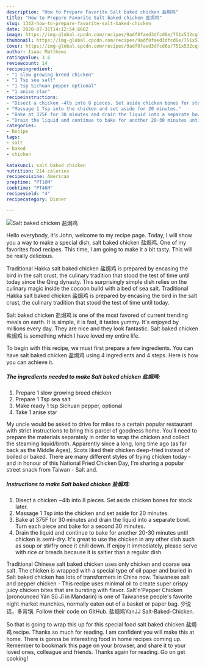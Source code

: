 ```yaml
---
description: "How to Prepare Favorite Salt baked chicken 盐焗鸡"
title: "How to Prepare Favorite Salt baked chicken 盐焗鸡"
slug: 1342-how-to-prepare-favorite-salt-baked-chicken
date: 2020-07-31T14:12:54.666Z
image: https://img-global.cpcdn.com/recipes/9adf0faed3dfcd6e/751x532cq70/salt-baked-chicken-盐焗鸡-recipe-main-photo.jpg
thumbnail: https://img-global.cpcdn.com/recipes/9adf0faed3dfcd6e/751x532cq70/salt-baked-chicken-盐焗鸡-recipe-main-photo.jpg
cover: https://img-global.cpcdn.com/recipes/9adf0faed3dfcd6e/751x532cq70/salt-baked-chicken-盐焗鸡-recipe-main-photo.jpg
author: Isaac Matthews
ratingvalue: 3.6
reviewcount: 14
recipeingredient:
- "1 slow growing breed chicken"
- "1 Tsp sea salt"
- "1 tsp Sichuan pepper optional"
- "1 anise star"
recipeinstructions:
- "Disect a chicken ~4lb into 8 pieces. Set aside chicken bones for stock later."
- "Massage 1 Tsp into the chicken and set aside for 20 minutes."
- "Bake at 375F for 30 minutes and drain the liquid into a separate bowl. Turn each piece and bake for a second 30 minutes."
- "Drain the liquid and continue to bake for another 20-30 minutes until chicken is semi-dry. It&#39;s great to use the chicken in any other dish such as soup or stirfry once it chill down. If enjoy it immediately, please serve with rice or breads because it is saltier than a regular dish."
categories:
- Recipe
tags:
- salt
- baked
- chicken

katakunci: salt baked chicken 
nutrition: 214 calories
recipecuisine: American
preptime: "PT10M"
cooktime: "PT46M"
recipeyield: "4"
recipecategory: Dinner

---
```



![Salt baked chicken 盐焗鸡](https://img-global.cpcdn.com/recipes/9adf0faed3dfcd6e/751x532cq70/salt-baked-chicken-盐焗鸡-recipe-main-photo.jpg)

Hello everybody, it's John, welcome to my recipe page. Today, I will show you a way to make a special dish, salt baked chicken 盐焗鸡. One of my favorites food recipes. This time, I am going to make it a bit tasty. This will be really delicious.

Traditional Hakka salt baked chicken 盐焗鸡 is prepared by encasing the bird in the salt crust, the culinary tradition that stood the test of time until today since the Qing dynasty. This surprisingly simple dish relies on the culinary magic inside the cocoon build with a bed of sea salt. Traditional Hakka salt baked chicken 盐焗鸡 is prepared by encasing the bird in the salt crust, the culinary tradition that stood the test of time until today.

Salt baked chicken 盐焗鸡 is one of the most favored of current trending meals on earth. It is simple, it is fast, it tastes yummy. It's enjoyed by millions every day. They are nice and they look fantastic. Salt baked chicken 盐焗鸡 is something which I have loved my entire life.


To begin with this recipe, we must first prepare a few ingredients. You can have salt baked chicken 盐焗鸡 using 4 ingredients and 4 steps. Here is how you can achieve it.

<!--inarticleads1-->

##### The ingredients needed to make Salt baked chicken 盐焗鸡:

1. Prepare 1 slow growing breed chicken
1. Prepare 1 Tsp sea salt
1. Make ready 1 tsp Sichuan pepper, optional
1. Take 1 anise star


My uncle would be asked to drive for miles to a certain popular restaurant with strict instructions to bring this parcel of goodness home. You&#39;ll need to prepare the materials separately in order to wrap the chicken and collect the steaming liquid/broth. Apparently since a long, long time ago (as far back as the Middle Ages), Scots liked their chicken deep-fried instead of boiled or baked. There are many different styles of frying chicken today - and in honour of this National Fried Chicken Day, I&#39;m sharing a popular street snack from Taiwan - Salt and. 

<!--inarticleads2-->

##### Instructions to make Salt baked chicken 盐焗鸡:

1. Disect a chicken ~4lb into 8 pieces. Set aside chicken bones for stock later.
1. Massage 1 Tsp into the chicken and set aside for 20 minutes.
1. Bake at 375F for 30 minutes and drain the liquid into a separate bowl. Turn each piece and bake for a second 30 minutes.
1. Drain the liquid and continue to bake for another 20-30 minutes until chicken is semi-dry. It&#39;s great to use the chicken in any other dish such as soup or stirfry once it chill down. If enjoy it immediately, please serve with rice or breads because it is saltier than a regular dish.


Traditional Chinese salt baked chicken uses only chicken and coarse sea salt. The chicken is wrapped with a special type of oil paper and buried in Salt baked chicken has lots of transformers in China now. Taiwanese salt and pepper chicken - This recipe uses minimal oil to create super crispy juicy chicken bites that are bursting with flavor. Salt&#39;n&#39;Pepper Chicken (pronounced Yán Sū Jī in Mandarin) is one of Taiwanese people&#39;s favorite night market munchies, normally eaten out of a basket or paper bag. 少说话，多背锅. Follow their code on GitHub. 盐焗鸡YanJJ Salt-Baked-Chicken. 

So that is going to wrap this up for this special food salt baked chicken 盐焗鸡 recipe. Thanks so much for reading. I am confident you will make this at home. There is gonna be interesting food in home recipes coming up. Remember to bookmark this page on your browser, and share it to your loved ones, colleague and friends. Thanks again for reading. Go on get cooking!
